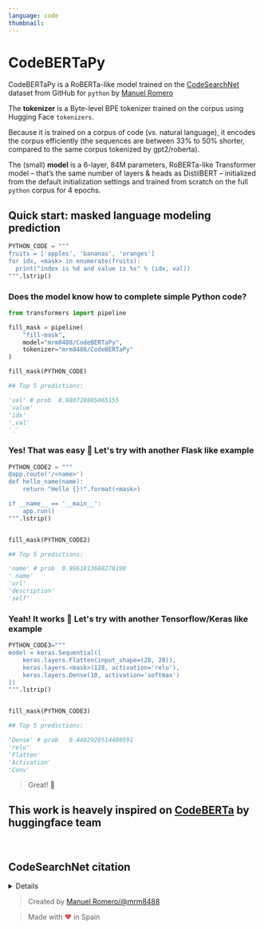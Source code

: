 ```yaml
---
language: code
thumbnail:
---
```


# CodeBERTaPy

CodeBERTaPy is a RoBERTa-like model trained on the [CodeSearchNet](https://github.blog/2019-09-26-introducing-the-codesearchnet-challenge/) dataset from GitHub for `python` by [Manuel Romero](https://twitter.com/mrm8488)

The **tokenizer** is a Byte-level BPE tokenizer trained on the corpus using Hugging Face `tokenizers`.

Because it is trained on a corpus of code (vs. natural language), it encodes the corpus efficiently (the sequences are between 33% to 50% shorter, compared to the same corpus tokenized by gpt2/roberta).

The (small) **model** is a 6-layer, 84M parameters, RoBERTa-like Transformer model – that’s the same number of layers & heads as DistilBERT – initialized from the default initialization settings and trained from scratch on the full `python` corpus for 4 epochs.

## Quick start: masked language modeling prediction

```python
PYTHON_CODE = """
fruits = ['apples', 'bananas', 'oranges']
for idx, <mask> in enumerate(fruits):
  print("index is %d and value is %s" % (idx, val))
""".lstrip()
```

### Does the model know how to complete simple Python code?

```python
from transformers import pipeline

fill_mask = pipeline(
    "fill-mask",
    model="mrm8488/CodeBERTaPy",
    tokenizer="mrm8488/CodeBERTaPy"
)

fill_mask(PYTHON_CODE)

## Top 5 predictions:

'val' # prob  0.980728805065155
'value'
'idx'
',val'
'_'
```

### Yes! That was easy 🎉 Let's try with another Flask like example

```python
PYTHON_CODE2 = """
@app.route('/<name>')
def hello_name(name):
    return "Hello {}!".format(<mask>)

if __name__ == '__main__':
    app.run()
""".lstrip()


fill_mask(PYTHON_CODE2)

## Top 5 predictions:

'name' # prob  0.9961813688278198
' name'
'url'
'description'
'self'
```

### Yeah! It works 🎉 Let's try with another Tensorflow/Keras like example

```python
PYTHON_CODE3="""
model = keras.Sequential([
    keras.layers.Flatten(input_shape=(28, 28)),
    keras.layers.<mask>(128, activation='relu'),
    keras.layers.Dense(10, activation='softmax')
])
""".lstrip()


fill_mask(PYTHON_CODE3)

## Top 5 predictions:

'Dense' # prob   0.4482928514480591
'relu'
'Flatten'
'Activation'
'Conv'
```

> Great! 🎉

## This work is heavely inspired on [CodeBERTa](https://github.com/huggingface/transformers/blob/master/model_cards/huggingface/CodeBERTa-small-v1/README.md) by huggingface team

<br>

## CodeSearchNet citation

<details>

```bibtex
@article{husain_codesearchnet_2019,
	title = {{CodeSearchNet} {Challenge}: {Evaluating} the {State} of {Semantic} {Code} {Search}},
	shorttitle = {{CodeSearchNet} {Challenge}},
	url = {http://arxiv.org/abs/1909.09436},
	urldate = {2020-03-12},
	journal = {arXiv:1909.09436 [cs, stat]},
	author = {Husain, Hamel and Wu, Ho-Hsiang and Gazit, Tiferet and Allamanis, Miltiadis and Brockschmidt, Marc},
	month = sep,
	year = {2019},
	note = {arXiv: 1909.09436},
}
```

</details>

> Created by [Manuel Romero/@mrm8488](https://twitter.com/mrm8488)

> Made with <span style="color: #e25555;">&hearts;</span> in Spain
